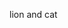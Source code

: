 lion and cat

<!-- truoc khi push master
 git remote add origin HTTPs
 de push master : git push -u origin master
 de push branch:git push origin branch -->